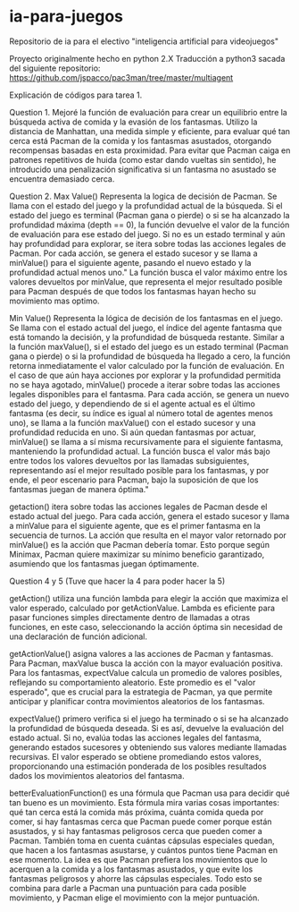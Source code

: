 # ia-para-juegos
Repositorio de ia para el electivo "inteligencia artificial para videojuegos"

Proyecto originalmente hecho en python 2.X 
Traducción a python3 sacada del siguiente repositorio: https://github.com/jspacco/pac3man/tree/master/multiagent

Explicación de códigos para tarea 1. 

Question 1.
Mejoré la función de evaluación para crear un equilibrio entre la búsqueda activa de comida y la evasión  de los fantasmas. Utilizo la distancia de Manhattan, una medida simple y eficiente, para evaluar qué tan cerca está Pacman de la comida y los fantasmas asustados, otorgando recompensas basadas en esta proximidad. Para evitar que Pacman caiga en patrones repetitivos de huida (como estar dando vueltas sin sentido), he introducido una penalización significativa si un fantasma no asustado se encuentra demasiado cerca.  

Question 2.
Max Value() 
Representa la logica de decisión de Pacman. Se llama con el estado del juego y la profundidad actual de la búsqueda. 
Si el estado del juego es terminal (Pacman gana o pierde) o si se ha alcanzado la profundidad máxima (depth == 0), la función devuelve el valor de la función de evaluación para ese estado del juego.
Si no es un estado terminal y aún hay profundidad para explorar, se itera sobre todas las acciones legales de Pacman. Por cada acción, se genera el estado sucesor y se llama a  minValue() para el siguiente agente, pasando el nuevo estado y la profundidad actual menos uno." 
La función busca el valor máximo entre los valores devueltos por minValue, que representa el mejor resultado posible para Pacman después de que todos los fantasmas hayan hecho su movimiento mas optimo.

Min Value()
Representa la lógica de decisión de los fantasmas en el juego. Se llama con el estado actual del juego, el índice del agente fantasma que está tomando la decisión, y la profundidad de búsqueda restante. Similar a la función maxValue(), si el estado del juego es un estado terminal (Pacman gana o pierde) o si la profundidad de búsqueda ha llegado a cero, la función retorna inmediatamente el valor calculado por la función de evaluación. En el caso de que aún haya acciones por explorar y la profundidad permitida no se haya agotado, minValue() procede a iterar sobre todas las acciones legales disponibles para el fantasma. Para cada acción, se genera un nuevo estado del juego, y dependiendo de si el agente actual es el último fantasma (es decir, su índice es igual al número total de agentes menos uno), se llama a la función maxValue() con el estado sucesor y una profundidad reducida en uno. Si aún quedan fantasmas por actuar, minValue() se llama a sí misma recursivamente para el siguiente fantasma, manteniendo la profundidad actual. La función busca el valor más bajo entre todos los valores devueltos por las llamadas subsiguientes, representando así el mejor resultado posible para los fantasmas, y por ende, el peor escenario para Pacman, bajo la suposición de que los fantasmas juegan de manera óptima."

getaction() itera sobre todas las acciones legales de Pacman desde el estado actual del juego. Para cada acción, genera el estado sucesor y llama a minValue para el siguiente agente, que es el primer fantasma en la secuencia de turnos. La acción que resulta en el mayor valor retornado por minValue() es la acción que Pacman debería tomar. Esto porque según Minimax, Pacman quiere maximizar su mínimo beneficio garantizado, asumiendo que los fantasmas juegan óptimamente.

Question 4 y 5 (Tuve que hacer la 4 para poder hacer la 5)

getAction() utiliza una función lambda para elegir la acción que maximiza el valor esperado, calculado por getActionValue. Lambda es eficiente para pasar funciones simples directamente dentro de llamadas a otras funciones, en este caso, seleccionando la acción óptima sin necesidad de una declaración de función adicional.

getActionValue() asigna valores a las acciones de Pacman y fantasmas. Para Pacman, maxValue busca la acción con la mayor evaluación positiva. Para los fantasmas, expectValue calcula un promedio de valores posibles, reflejando su comportamiento aleatorio. Este promedio es el "valor esperado", que es crucial para la estrategia de Pacman, ya que permite anticipar y planificar contra movimientos aleatorios de los fantasmas.

expectValue() primero verifica si el juego ha terminado o si se ha alcanzado la profundidad de búsqueda deseada. Si es así, devuelve la evaluación del estado actual. Si no, evalúa todas las acciones legales del fantasma, generando estados sucesores y obteniendo sus valores mediante llamadas recursivas. El valor esperado se obtiene promediando estos valores, proporcionando una estimación ponderada de los posibles resultados dados los movimientos aleatorios del fantasma.

betterEvaluationFunction() es una fórmula que Pacman usa para decidir qué tan bueno es un movimiento. Esta fórmula mira varias cosas importantes: qué tan cerca está la comida más próxima, cuánta comida queda por comer, si hay fantasmas cerca que Pacman puede comer porque están asustados, y si hay fantasmas peligrosos cerca que pueden comer a Pacman. También toma en cuenta cuántas cápsulas especiales quedan, que hacen a los fantasmas asustarse, y cuántos puntos tiene Pacman en ese momento. La idea es que Pacman prefiera los movimientos que lo acerquen a la comida y a los fantasmas asustados, y que evite los fantasmas peligrosos y ahorre las cápsulas especiales. Todo esto se combina para darle a Pacman una puntuación para cada posible movimiento, y Pacman elige el movimiento con la mejor puntuación.
